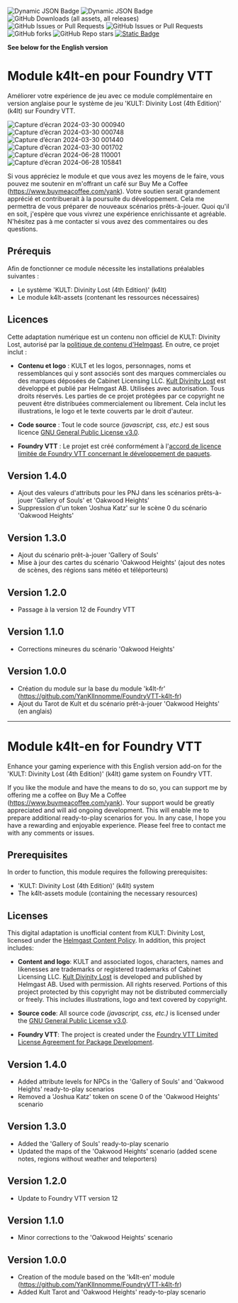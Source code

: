 ![Dynamic JSON Badge](https://img.shields.io/badge/dynamic/json?url=https%3A%2F%2Fraw.githubusercontent.com%2FYanKlInnomme%2FFoundryVTT-k4lt-en%2Fmaster%2Fmodule.json&query=%24.compatibility.verified&label=foundry%20vtt&color=%23ee9b3a) ![Dynamic JSON Badge](https://img.shields.io/badge/dynamic/json?url=https%3A%2F%2Fraw.githubusercontent.com%2FYanKlInnomme%2FFoundryVTT-k4lt-en%2Fmaster%2Fmodule.json&query=%24.version&label=version&color=%230f2f2b) ![GitHub Downloads (all assets, all releases)](https://img.shields.io/github/downloads/YanKlInnomme/FoundryVTT-k4lt-en/total) ![GitHub Issues or Pull Requests](https://img.shields.io/github/issues-raw/YanKlInnomme/FoundryVTT-k4lt-en) ![GitHub Issues or Pull Requests](https://img.shields.io/github/issues-closed-raw/YanKlInnomme/FoundryVTT-k4lt-en) ![GitHub forks](https://img.shields.io/github/forks/YanKlInnomme/FoundryVTT-k4lt-en) ![GitHub Repo stars](https://img.shields.io/github/stars/YanKlInnomme/FoundryVTT-k4lt-en) [![Static Badge](https://img.shields.io/badge/buy_me_a_coffee-FFDD00?logo=Buy%20Me%20A%20Coffee&logoColor=black)](https://www.buymeacoffee.com/yank)

**See below for the English version**

# Module k4lt-en pour Foundry VTT
Améliorer votre expérience de jeu avec ce module complémentaire en version anglaise pour le système de jeu 'KULT: Divinity Lost (4th Edition)' (k4lt) sur Foundry VTT.

![Capture d’écran 2024-03-30 000940](https://github.com/YanKlInnomme/FoundryVTT-k4lt-en/assets/100078854/4e8f8535-d277-40f6-a2d4-00ae655df786)
![Capture d’écran 2024-03-30 000748](https://github.com/YanKlInnomme/FoundryVTT-k4lt-en/assets/100078854/2fabcae3-4ad2-4483-bb9c-0ffccfe293ac)
![Capture d’écran 2024-03-30 001440](https://github.com/YanKlInnomme/FoundryVTT-k4lt-en/assets/100078854/19c5ebad-cd4c-4a77-89a6-6ae4f70716cc)
![Capture d’écran 2024-03-30 001702](https://github.com/YanKlInnomme/FoundryVTT-k4lt-en/assets/100078854/9a450670-0664-4905-9cb8-f17a18ab645a)
![Capture d’écran 2024-06-28 110001](https://github.com/YanKlInnomme/FoundryVTT-k4lt-en/assets/100078854/94cbf535-8125-4023-9da0-592771494f8f)
![Capture d’écran 2024-06-28 105841](https://github.com/YanKlInnomme/FoundryVTT-k4lt-en/assets/100078854/6add38df-3e62-40e4-b2eb-72efd2c9147b)

Si vous appréciez le module et que vous avez les moyens de le faire, vous pouvez me soutenir en m'offrant un café sur Buy Me a Coffee (https://www.buymeacoffee.com/yank). Votre soutien serait grandement apprécié et contribuerait à la poursuite du développement. Cela me permettra de vous préparer de nouveaux scénarios prêts-à-jouer. Quoi qu'il en soit, j'espère que vous vivrez une expérience enrichissante et agréable. N'hésitez pas à me contacter si vous avez des commentaires ou des questions.

## Prérequis

Afin de fonctionner ce module nécessite les installations préalables suivantes :
 * Le système 'KULT: Divinity Lost (4th Edition)' (k4lt)
 * Le module k4lt-assets (contenant les ressources nécessaires)

## Licences

Cette adaptation numérique est un contenu non officiel de KULT: Divinity Lost, autorisé par la [politique de contenu d'Helmgast](https://helmgast.se/en/meta/fan-content-policy). En outre, ce projet inclut :

- **Contenu et logo** : KULT et les logos, personnages, noms et ressemblances qui y sont associés sont des marques commerciales ou des marques déposées de Cabinet Licensing LLC. [Kult Divinity Lost](https://kultdivinitylost.com/) est développé et publié par Helmgast AB. Utilisées avec autorisation. Tous droits réservés. Les parties de ce projet protégées par ce copyright ne peuvent être distribuées commercialement ou librement. Cela inclut les illustrations, le logo et le texte couverts par le droit d'auteur.

- **Code source** : Tout le code source _(javascript, css, etc.)_ est sous licence [GNU General Public License v3.0](https://www.gnu.org/licenses/gpl-3.0.en.html).

- **Foundry VTT** : Le projet est créé conformément à l'[accord de licence limitée de Foundry VTT concernant le développement de paquets](https://foundryvtt.com/article/license/).

## Version 1.4.0
 * Ajout des valeurs d'attributs pour les PNJ dans les scénarios prêts-à-jouer 'Gallery of Souls' et 'Oakwood Heights'
 * Suppression d'un token 'Joshua Katz' sur le scène 0 du scénario 'Oakwood Heights'

## Version 1.3.0
 * Ajout du scénario prêt-à-jouer 'Gallery of Souls'
 * Mise à jour des cartes du scénario 'Oakwood Heights' (ajout des notes de scènes, des régions sans météo et téléporteurs)

## Version 1.2.0
 * Passage à la version 12 de Foundry VTT

## Version 1.1.0
 * Corrections mineures du scénario 'Oakwood Heights'

## Version 1.0.0
 * Création du module sur la base du module 'k4lt-fr' (https://github.com/YanKlInnomme/FoundryVTT-k4lt-fr)
 * Ajout du Tarot de Kult et du scénario prêt-à-jouer 'Oakwood Heights' (en anglais)

---------------------------------------------------------------------

# Module k4lt-en for Foundry VTT
Enhance your gaming experience with this English version add-on for the 'KULT: Divinity Lost (4th Edition)' (k4lt) game system on Foundry VTT.

If you like the module and have the means to do so, you can support me by offering me a coffee on Buy Me a Coffee (https://www.buymeacoffee.com/yank). Your support would be greatly appreciated and will aid ongoing development. This will enable me to prepare additional ready-to-play scenarios for you. In any case, I hope you have a rewarding and enjoyable experience. Please feel free to contact me with any comments or issues.

## Prerequisites

In order to function, this module requires the following prerequisites:
 * 'KULT: Divinity Lost (4th Edition)' (k4lt) system
 * The k4lt-assets module (containing the necessary resources)

## Licenses

This digital adaptation is unofficial content from KULT: Divinity Lost, licensed under the [Helmgast Content Policy](https://helmgast.se/en/meta/fan-content-policy). In addition, this project includes:

- **Content and logo**: KULT and associated logos, characters, names and likenesses are trademarks or registered trademarks of Cabinet Licensing LLC. [Kult Divinity Lost](https://kultdivinitylost.com/) is developed and published by Helmgast AB. Used with permission. All rights reserved. Portions of this project protected by this copyright may not be distributed commercially or freely. This includes illustrations, logo and text covered by copyright.

- **Source code**: All source code _(javascript, css, etc.)_ is licensed under the [GNU General Public License v3.0](https://www.gnu.org/licenses/gpl-3.0.en.html).

- **Foundry VTT**: The project is created under the [Foundry VTT Limited License Agreement for Package Development](https://foundryvtt.com/article/license/).

## Version 1.4.0
 * Added attribute levels for NPCs in the 'Gallery of Souls' and 'Oakwood Heights' ready-to-play scenarios
 * Removed a 'Joshua Katz' token on scene 0 of the 'Oakwood Heights' scenario

## Version 1.3.0
 * Added the 'Gallery of Souls' ready-to-play scenario
 * Updated the maps of the 'Oakwood Heights' scenario (added scene notes, regions without weather and teleporters)

## Version 1.2.0
 * Update to Foundry VTT version 12

## Version 1.1.0
 * Minor corrections to the 'Oakwood Heights' scenario

## Version 1.0.0
 * Creation of the module based on the 'k4lt-en' module (https://github.com/YanKlInnomme/FoundryVTT-k4lt-fr)
 * Added Kult Tarot and 'Oakwood Heights' ready-to-play scenario
